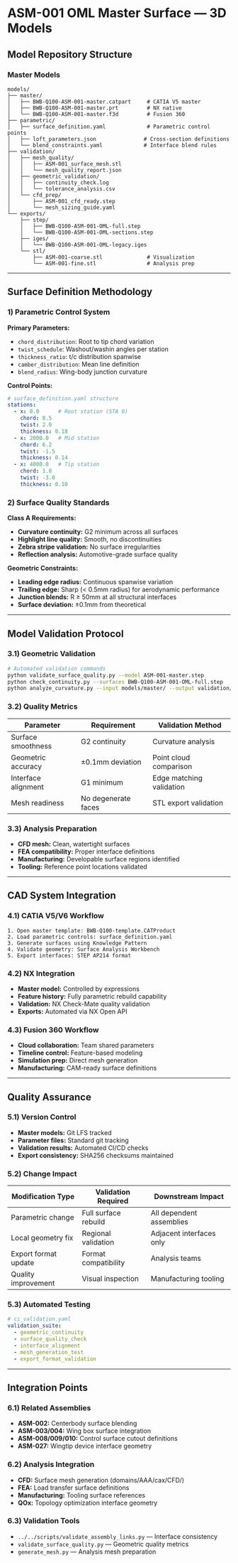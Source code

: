 # ASM-001 OML Master Surface — 3D Models

## Model Repository Structure

### Master Models
```
models/
├── master/
│   ├── BWB-Q100-ASM-001-master.catpart     # CATIA V5 master
│   ├── BWB-Q100-ASM-001-master.prt         # NX native
│   └── BWB-Q100-ASM-001-master.f3d         # Fusion 360
├── parametric/
│   ├── surface_definition.yaml             # Parametric control points
│   ├── loft_parameters.json               # Cross-section definitions
│   └── blend_constraints.yaml             # Interface blend rules
├── validation/
│   ├── mesh_quality/
│   │   ├── ASM-001_surface_mesh.stl
│   │   └── mesh_quality_report.json
│   ├── geometric_validation/
│   │   ├── continuity_check.log
│   │   └── tolerance_analysis.csv
│   └── cfd_prep/
│       ├── ASM-001_cfd_ready.step
│       └── mesh_sizing_guide.yaml
└── exports/
    ├── step/
    │   ├── BWB-Q100-ASM-001-OML-full.step
    │   └── BWB-Q100-ASM-001-OML-sections.step
    ├── iges/
    │   └── BWB-Q100-ASM-001-OML-legacy.iges
    └── stl/
        ├── ASM-001-coarse.stl              # Visualization
        └── ASM-001-fine.stl                # Analysis prep
```

---

## Surface Definition Methodology

### 1) Parametric Control System

**Primary Parameters:**
- `chord_distribution`: Root to tip chord variation
- `twist_schedule`: Washout/washin angles per station
- `thickness_ratio`: t/c distribution spanwise
- `camber_distribution`: Mean line definition
- `blend_radius`: Wing-body junction curvature

**Control Points:**
```yaml
# surface_definition.yaml structure
stations:
  - x: 0.0      # Root station (STA 0)
    chord: 8.5
    twist: 2.0
    thickness: 0.18
  - x: 2000.0   # Mid station
    chord: 6.2
    twist: -1.5
    thickness: 0.14
  - x: 4000.0   # Tip station
    chord: 1.8
    twist: -3.0
    thickness: 0.10
```

### 2) Surface Quality Standards

**Class A Requirements:**
- **Curvature continuity:** G2 minimum across all surfaces
- **Highlight line quality:** Smooth, no discontinuities
- **Zebra stripe validation:** No surface irregularities
- **Reflection analysis:** Automotive-grade surface quality

**Geometric Constraints:**
- **Leading edge radius:** Continuous spanwise variation
- **Trailing edge:** Sharp (< 0.5mm radius) for aerodynamic performance
- **Junction blends:** R ≥ 50mm at all structural interfaces
- **Surface deviation:** ±0.1mm from theoretical

---

## Model Validation Protocol

### 3.1) Geometric Validation
```bash
# Automated validation commands
python validate_surface_quality.py --model ASM-001-master.step
python check_continuity.py --surfaces BWB-Q100-ASM-001-OML-full.step
python analyze_curvature.py --input models/master/ --output validation/
```

### 3.2) Quality Metrics
| Parameter | Requirement | Validation Method |
|-----------|-------------|------------------|
| Surface smoothness | G2 continuity | Curvature analysis |
| Geometric accuracy | ±0.1mm deviation | Point cloud comparison |
| Interface alignment | G1 minimum | Edge matching validation |
| Mesh readiness | No degenerate faces | STL export validation |

### 3.3) Analysis Preparation
- **CFD mesh:** Clean, watertight surfaces
- **FEA compatibility:** Proper interface definitions
- **Manufacturing:** Developable surface regions identified
- **Tooling:** Reference point locations validated

---

## CAD System Integration

### 4.1) CATIA V5/V6 Workflow
```
1. Open master template: BWB-Q100-template.CATProduct
2. Load parametric controls: surface_definition.yaml
3. Generate surfaces using Knowledge Pattern
4. Validate geometry: Surface Analysis Workbench
5. Export interfaces: STEP AP214 format
```

### 4.2) NX Integration
- **Master model:** Controlled by expressions
- **Feature history:** Fully parametric rebuild capability
- **Validation:** NX Check-Mate quality validation
- **Exports:** Automated via NX Open API

### 4.3) Fusion 360 Workflow
- **Cloud collaboration:** Team shared parameters
- **Timeline control:** Feature-based modeling
- **Simulation prep:** Direct mesh generation
- **Manufacturing:** CAM-ready surface definitions

---

## Quality Assurance

### 5.1) Version Control
- **Master models:** Git LFS tracked
- **Parameter files:** Standard git tracking
- **Validation results:** Automated CI/CD checks
- **Export consistency:** SHA256 checksums maintained

### 5.2) Change Impact
| Modification Type | Validation Required | Downstream Impact |
|------------------|-------------------|------------------|
| Parametric change | Full surface rebuild | All dependent assemblies |
| Local geometry fix | Regional validation | Adjacent interfaces only |
| Export format update | Format compatibility | Analysis teams |
| Quality improvement | Visual inspection | Manufacturing tooling |

### 5.3) Automated Testing
```yaml
# ci_validation.yaml
validation_suite:
  - geometric_continuity
  - surface_quality_check
  - interface_alignment
  - mesh_generation_test
  - export_format_validation
```

---

## Integration Points

### 6.1) Related Assemblies
- **ASM-002:** Centerbody surface blending
- **ASM-003/004:** Wing box surface integration
- **ASM-008/009/010:** Control surface cutout definitions
- **ASM-027:** Wingtip device interface geometry

### 6.2) Analysis Integration
- **CFD:** Surface mesh generation (domains/AAA/cax/CFD/)
- **FEA:** Load transfer surface definitions
- **Manufacturing:** Tooling surface references
- **QOx:** Topology optimization interface geometry

### 6.3) Validation Tools
- `../../scripts/validate_assembly_links.py` — Interface consistency
- `validate_surface_quality.py` — Geometric quality metrics
- `generate_mesh.py` — Analysis mesh preparation
